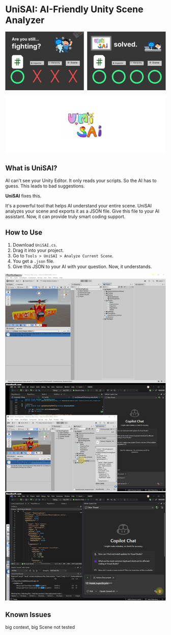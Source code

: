 # UniSAI: AI-Friendly Unity Scene Analyzer

![PNG](preview1.png) 


![PNG](preview0.png) 

## What is UniSAI?

AI can't see your Unity Editor.
It only reads your scripts.
So the AI has to guess. This leads to bad suggestions.

**UniSAI** fixes this.

It's a powerful tool that helps AI understand your entire scene. UniSAI analyzes your scene and exports it as a JSON file. Give this file to your AI assistant. Now, it can provide truly smart coding support.


## How to Use

1.  Download `UniSAI.cs`.
2.  Drag it into your project.
3.  Go to `Tools > UniSAI > Analyze Current Scene`.
4.  You get a `.json` file.
5.  Give this JSON to your AI with your question. Now, it understands.

![GIF](preview1.gif) 
![GIF](preview2.gif) 
![GIF](preview3.gif) 



## Known Issues

big context, big Scene not tested
